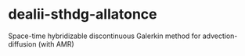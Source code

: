 # dealii-sthdg-allatonce
Space-time hybridizable discontinuous Galerkin method for advection-diffusion (with AMR)
